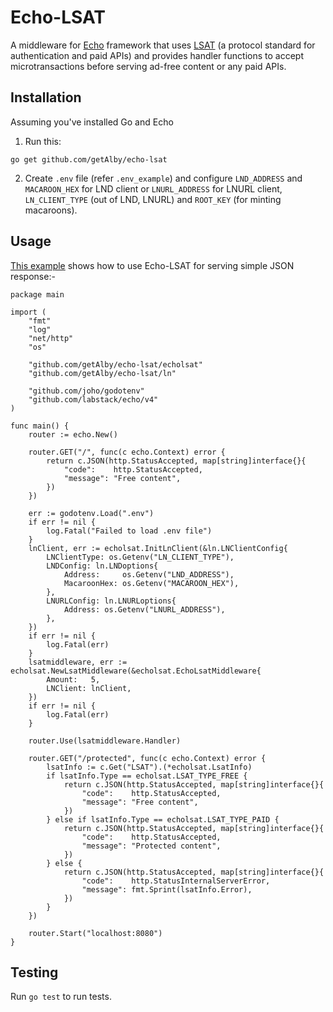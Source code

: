 # Echo-LSAT

A middleware for [Echo](https://echo.labstack.com/) framework that uses [LSAT](https://lsat.tech/) (a protocol standard for authentication and paid APIs) and provides handler functions to accept microtransactions before serving ad-free content or any paid APIs.

## Installation

Assuming you've installed Go and Echo

1. Run this:

```
go get github.com/getAlby/echo-lsat
```

2. Create `.env` file (refer `.env_example`) and configure `LND_ADDRESS` and `MACAROON_HEX` for LND client or `LNURL_ADDRESS` for LNURL client, `LN_CLIENT_TYPE` (out of LND, LNURL) and `ROOT_KEY` (for minting macaroons).  

## Usage

[This example](https://github.com/getAlby/echo-lsat/blob/main/examples/main.go) shows how to use Echo-LSAT for serving simple JSON response:-

```
package main

import (
	"fmt"
	"log"
	"net/http"
	"os"

	"github.com/getAlby/echo-lsat/echolsat"
	"github.com/getAlby/echo-lsat/ln"

	"github.com/joho/godotenv"
	"github.com/labstack/echo/v4"
)

func main() {
	router := echo.New()

	router.GET("/", func(c echo.Context) error {
		return c.JSON(http.StatusAccepted, map[string]interface{}{
			"code":    http.StatusAccepted,
			"message": "Free content",
		})
	})

	err := godotenv.Load(".env")
	if err != nil {
		log.Fatal("Failed to load .env file")
	}
	lnClient, err := echolsat.InitLnClient(&ln.LNClientConfig{
		LNClientType: os.Getenv("LN_CLIENT_TYPE"),
		LNDConfig: ln.LNDoptions{
			Address:     os.Getenv("LND_ADDRESS"),
			MacaroonHex: os.Getenv("MACAROON_HEX"),
		},
		LNURLConfig: ln.LNURLoptions{
			Address: os.Getenv("LNURL_ADDRESS"),
		},
	})
	if err != nil {
		log.Fatal(err)
	}
	lsatmiddleware, err := echolsat.NewLsatMiddleware(&echolsat.EchoLsatMiddleware{
		Amount:   5,
		LNClient: lnClient,
	})
	if err != nil {
		log.Fatal(err)
	}

	router.Use(lsatmiddleware.Handler)

	router.GET("/protected", func(c echo.Context) error {
		lsatInfo := c.Get("LSAT").(*echolsat.LsatInfo)
		if lsatInfo.Type == echolsat.LSAT_TYPE_FREE {
			return c.JSON(http.StatusAccepted, map[string]interface{}{
				"code":    http.StatusAccepted,
				"message": "Free content",
			})
		} else if lsatInfo.Type == echolsat.LSAT_TYPE_PAID {
			return c.JSON(http.StatusAccepted, map[string]interface{}{
				"code":    http.StatusAccepted,
				"message": "Protected content",
			})
		} else {
			return c.JSON(http.StatusAccepted, map[string]interface{}{
				"code":    http.StatusInternalServerError,
				"message": fmt.Sprint(lsatInfo.Error),
			})
		}
	})

	router.Start("localhost:8080")
}
```

## Testing

Run `go test` to run tests.
